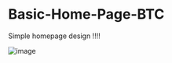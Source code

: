 # Basic-Home-Page-BTC

Simple homepage design !!!!



![image](https://user-images.githubusercontent.com/105923196/196163011-6a721148-0da1-47f0-ba0f-caa3ac68b13d.png)




